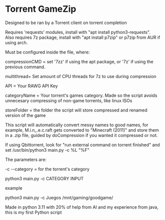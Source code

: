 # Torrent GameZip
Designed to be ran by a Torrent client on torrent completion

Requires 'requests' modules, install with "apt install python3-requests". Also requires 7z package, install with "apt install p7zip" or p7zip from AUR if using arch.

Must be configured inside the file, where:

compressionCMD = set '7zz' if using the apt package, or '7z' if using the previous command.

multithread= Set amount of CPU threads for 7z to use during compression

API = Your RAWG API Key

categoryName = Your torrent's games category. Made so the script avoids unnecesary compressing of non-game torrents, like linux ISOs

storeFolder = the folder the script will store compressed and renamed version of the game

This script will automatically convert messy names to good names, for example, M.i.n_.e.c.raft gets converted to "Minecraft (2011)" and store them in a .zip file, guided by doCompression if you wanted it compressed or not.


If using Qbittorrent, look for "run external command on torrent finished" and set /usr/bin/python3 main.py -c %L "%F"

The parameters are:

-c --category = for the torrent's category

python3 main.py -c CATEGORY INPUT

example

python3 main.py -c Juegos /mnt/gaming/goodgame/

Made in python 3.11 with 20% of help from AI and my experience from java, this is my first Python script
